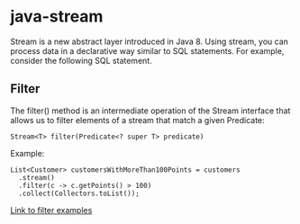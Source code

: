 # java-stream

Stream is a new abstract layer introduced in Java 8. Using stream, you can process data in a declarative way similar to SQL statements. For example, consider the following SQL statement.

## Filter

The filter() method is an intermediate operation of the Stream interface that allows us to filter elements of a stream that match a given Predicate:

```
Stream<T> filter(Predicate<? super T> predicate)
```

Example:

```
List<Customer> customersWithMoreThan100Points = customers
  .stream()
  .filter(c -> c.getPoints() > 100)
  .collect(Collectors.toList());
```

[Link to filter examples](https://github.com/GDevAccount/java-stream/blob/master/src/test/java/examples/Filter.java)

